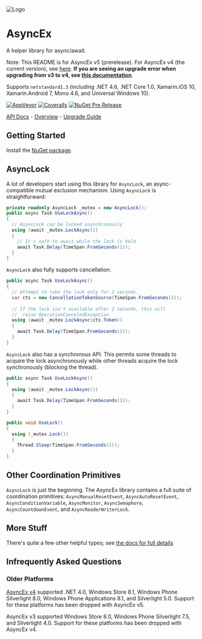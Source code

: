 ![Logo](AsyncEx.128.png)

# AsyncEx

A helper library for async/await.

Note: This README is for AsyncEx v5 (prerelease). For AsyncEx v4 (the current version), see [here](https://github.com/StephenCleary/AsyncEx/tree/v4). **If you are seeing an upgrade error when upgrading from v3 to v4, see [this documentation](https://github.com/StephenCleary/AsyncEx/blob/v4/doc/pcl-upgrade.md)**.

Supports `netstandard1.3` (including .NET 4.6, .NET Core 1.0, Xamarin.iOS 10, Xamarin.Android 7, Mono 4.6, and Universal Windows 10).

[![AppVeyor](https://img.shields.io/appveyor/ci/StephenCleary/AsyncEx.svg?style=plastic)](https://ci.appveyor.com/project/StephenCleary/AsyncEx) [![Coveralls](https://img.shields.io/coveralls/StephenCleary/AsyncEx.svg?style=plastic)](https://coveralls.io/r/StephenCleary/AsyncEx)
[![NuGet Pre Release](https://img.shields.io/nuget/vpre/Nito.AsyncEx.svg?style=plastic)](https://www.nuget.org/packages/Nito.AsyncEx/)

[API Docs](http://dotnetapis.com/pkg/Nito.AsyncEx) - [Overview](doc/Home.md) - [Upgrade Guide](doc/upgrade.md)

## Getting Started

Install the [NuGet package](http://www.nuget.org/packages/Nito.AsyncEx).

## AsyncLock

A lot of developers start using this library for `AsyncLock`, an async-compatible mutual exclusion mechanism. Using `AsyncLock` is straightforward:

```C#
private readonly AsyncLock _mutex = new AsyncLock();
public async Task UseLockAsync()
{
  // AsyncLock can be locked asynchronously
  using (await _mutex.LockAsync())
  {
    // It's safe to await while the lock is held
    await Task.Delay(TimeSpan.FromSeconds(1));
  }
}
```

`AsyncLock` also fully supports cancellation:

```C#
public async Task UseLockAsync()
{
  // Attempt to take the lock only for 2 seconds.
  var cts = new CancellationTokenSource(TimeSpan.FromSeconds(2));
  
  // If the lock isn't available after 2 seconds, this will
  //  raise OperationCanceledException.
  using (await _mutex.LockAsync(cts.Token))
  {
    await Task.Delay(TimeSpan.FromSeconds(1));
  }
}
```

`AsyncLock` also has a synchronous API. This permits some threads to acquire the lock asynchronously while other threads acquire the lock synchronously (blocking the thread).

```C#
public async Task UseLockAsync()
{
  using (await _mutex.LockAsync())
  {
    await Task.Delay(TimeSpan.FromSeconds(1));
  }
}

public void UseLock()
{
  using (_mutex.Lock())
  {
    Thread.Sleep(TimeSpan.FromSeconds(1));
  }
}
```

## Other Coordination Primitives

`AsyncLock` is just the beginning. The AsyncEx library contains a full suite of coordination primitives: `AsyncManualResetEvent`, `AsyncAutoResetEvent`, `AsyncConditionVariable`, `AsyncMonitor`, `AsyncSemaphore`, `AsyncCountdownEvent`, and `AsyncReaderWriterLock`.

## More Stuff

There's quite a few other helpful types; see [the docs for full details](doc)

## Infrequently Asked Questions

### Older Platforms

[AsyncEx v4](https://github.com/StephenCleary/AsyncEx/tree/v4) supported .NET 4.0, Windows Store 8.1, Windows Phone Silverlight 8.0, Windows Phone Applications 8.1, and Silverlight 5.0. Support for these platforms has been dropped with AsyncEx v5.

AsyncEx v3 supported Windows Store 8.0, Windows Phone Silverlight 7.5, and Silverlight 4.0. Support for these platforms has been dropped with AsyncEx v4.
